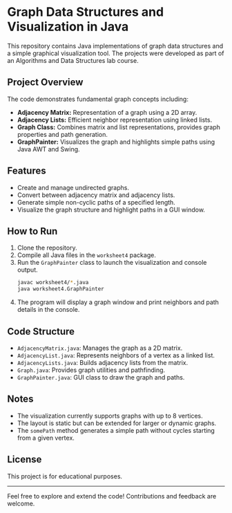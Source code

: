 # Graph Data Structures and Visualization in Java

This repository contains Java implementations of graph data structures and a simple graphical visualization tool. The projects were developed as part of an Algorithms and Data Structures lab course.

## Project Overview

The code demonstrates fundamental graph concepts including:

- **Adjacency Matrix:** Representation of a graph using a 2D array.
- **Adjacency Lists:** Efficient neighbor representation using linked lists.
- **Graph Class:** Combines matrix and list representations, provides graph properties and path generation.
- **GraphPainter:** Visualizes the graph and highlights simple paths using Java AWT and Swing.

## Features

- Create and manage undirected graphs.
- Convert between adjacency matrix and adjacency lists.
- Generate simple non-cyclic paths of a specified length.
- Visualize the graph structure and highlight paths in a GUI window.

## How to Run

1. Clone the repository.
2. Compile all Java files in the `worksheet4` package.
3. Run the `GraphPainter` class to launch the visualization and console output.
   ```bash
   javac worksheet4/*.java
   java worksheet4.GraphPainter
   ```
4. The program will display a graph window and print neighbors and path details in the console.

## Code Structure

- `AdjacencyMatrix.java`: Manages the graph as a 2D matrix.
- `AdjacencyList.java`: Represents neighbors of a vertex as a linked list.
- `AdjacencyLists.java`: Builds adjacency lists from the matrix.
- `Graph.java`: Provides graph utilities and pathfinding.
- `GraphPainter.java`: GUI class to draw the graph and paths.

## Notes

- The visualization currently supports graphs with up to 8 vertices.
- The layout is static but can be extended for larger or dynamic graphs.
- The `somePath` method generates a simple path without cycles starting from a given vertex.

## License

This project is for educational purposes.

---

Feel free to explore and extend the code! Contributions and feedback are welcome.

